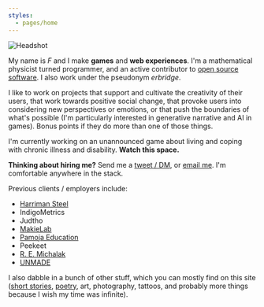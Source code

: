 ```yaml
---
styles:
  - pages/home
---
```


<img class="Headshot" src="//www.gravatar.com/avatar/904272fae938125a9ea3b545057838e9?s=240" alt="Headshot">

My name is _F_ and I make **games** and **web experiences**. I'm a mathematical
physicist turned programmer, and an active contributor to
[open source software](https://github.com/erbridge). I also work under the
pseudonym _erbridge_.

I like to work on projects that support and cultivate the creativity of their
users, that work towards positive social change, that provoke users into
considering new perspectives or emotions, or that push the boundaries of what's
possible (I'm particularly interested in generative narrative and AI in games).
Bonus points if they do more than one of those things.

I'm currently working on an unannounced game about living and coping with
chronic illness and disability. **Watch this space.**

**Thinking about hiring me?** Send me a
[tweet / DM](https://twitter.com/erbridge), or
[email me](mailto:hello@erbridge.co.uk). I'm comfortable anywhere in the stack.

Previous clients / employers include:

* [Harriman Steel](http://www.harrimansteel.com/)
* IndigoMetrics
* Judtho
* [MakieLab](https://mymakie.com/)
* [Pamoja Education](http://www.pamojaeducation.com/)
* Peekeet
* [R. E. Michalak](https://remichalak.com/)
* [UNMADE](https://unmade.com/)

I also dabble in a bunch of other stuff, which you can mostly find on this site
([short stories](/fiction), [poetry](/fiction), art, photography, tattoos, and
probably more things because I wish my time was infinite).
